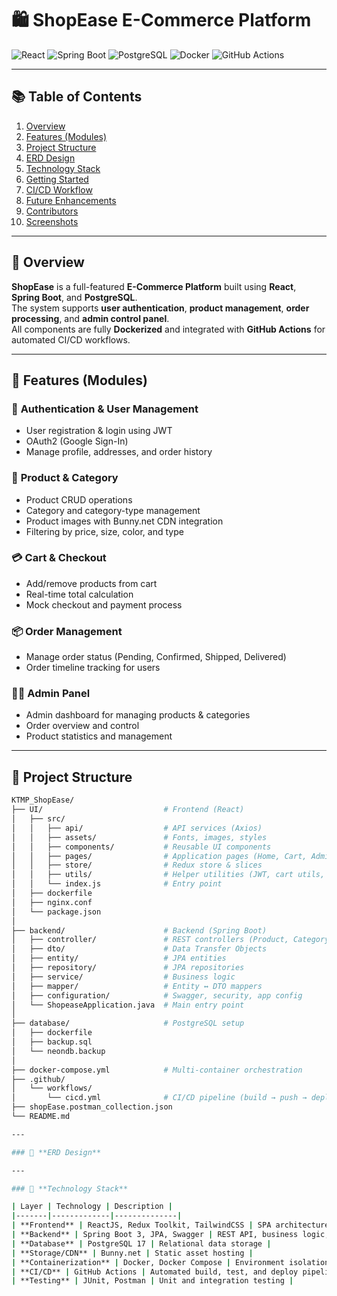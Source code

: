 # 🛍️ ShopEase E-Commerce Platform

![React](https://img.shields.io/badge/Frontend-ReactJS-61DAFB?logo=react&logoColor=white)
![Spring Boot](https://img.shields.io/badge/Backend-Spring%20Boot-6DB33F?logo=springboot&logoColor=white)
![PostgreSQL](https://img.shields.io/badge/Database-PostgreSQL-316192?logo=postgresql&logoColor=white)
![Docker](https://img.shields.io/badge/Container-Docker-0db7ed?logo=docker&logoColor=white)
![GitHub Actions](https://img.shields.io/badge/CI%2FCD-GitHub%20Actions-2088FF?logo=githubactions&logoColor=white)

---

## 📚 Table of Contents

1. [Overview](#-overview)
2. [Features (Modules)](#-features-modules)
3. [Project Structure](#-project-structure)
4. [ERD Design](#-erd-design)
5. [Technology Stack](#-technology-stack)
6. [Getting Started](#-getting-started)
7. [CI/CD Workflow](#-cicd-workflow)
8. [Future Enhancements](#-future-enhancements)
9. [Contributors](#-contributors)
10. [Screenshots](#-screenshots)

---

## 🧭 Overview

**ShopEase** is a full-featured **E-Commerce Platform** built using **React**, **Spring Boot**, and **PostgreSQL**.  
The system supports **user authentication**, **product management**, **order processing**, and **admin control panel**.  
All components are fully **Dockerized** and integrated with **GitHub Actions** for automated CI/CD workflows.

---

## 🚀 Features (Modules)

### 👤 **Authentication & User Management**
- User registration & login using JWT
- OAuth2 (Google Sign-In)
- Manage profile, addresses, and order history

### 🛒 **Product & Category**
- Product CRUD operations
- Category and category-type management
- Product images with Bunny.net CDN integration
- Filtering by price, size, color, and type

### 💳 **Cart & Checkout**
- Add/remove products from cart
- Real-time total calculation
- Mock checkout and payment process

### 📦 **Order Management**
- Manage order status (Pending, Confirmed, Shipped, Delivered)
- Order timeline tracking for users

### 🧑‍💼 **Admin Panel**
- Admin dashboard for managing products & categories
- Order overview and control
- Product statistics and management

---

## 🧱 Project Structure

```bash
KTMP_ShopEase/
├── UI/                           # Frontend (React)
│   ├── src/
│   │   ├── api/                  # API services (Axios)
│   │   ├── assets/               # Fonts, images, styles
│   │   ├── components/           # Reusable UI components
│   │   ├── pages/                # Application pages (Home, Cart, Admin, etc.)
│   │   ├── store/                # Redux store & slices
│   │   ├── utils/                # Helper utilities (JWT, cart utils, etc.)
│   │   └── index.js              # Entry point
│   ├── dockerfile
│   ├── nginx.conf
│   └── package.json
│
├── backend/                      # Backend (Spring Boot)
│   ├── controller/               # REST controllers (Product, Category, FileUpload)
│   ├── dto/                      # Data Transfer Objects
│   ├── entity/                   # JPA entities
│   ├── repository/               # JPA repositories
│   ├── service/                  # Business logic
│   ├── mapper/                   # Entity ↔ DTO mappers
│   ├── configuration/            # Swagger, security, app config
│   └── ShopeaseApplication.java  # Main entry point
│
├── database/                     # PostgreSQL setup
│   ├── dockerfile
│   ├── backup.sql
│   └── neondb.backup
│
├── docker-compose.yml            # Multi-container orchestration
├── .github/
│   └── workflows/
│       └── cicd.yml              # CI/CD pipeline (build → push → deploy)
├── shopEase.postman_collection.json
└── README.md

---

### 🧩 **ERD Design**

---

### 🧰 **Technology Stack**

| Layer | Technology | Description |
|-------|-------------|--------------|
| **Frontend** | ReactJS, Redux Toolkit, TailwindCSS | SPA architecture with modern state management |
| **Backend** | Spring Boot 3, JPA, Swagger | REST API, business logic, API documentation |
| **Database** | PostgreSQL 17 | Relational data storage |
| **Storage/CDN** | Bunny.net | Static asset hosting |
| **Containerization** | Docker, Docker Compose | Environment isolation and easy deployment |
| **CI/CD** | GitHub Actions | Automated build, test, and deploy pipeline |
| **Testing** | JUnit, Postman | Unit and integration testing |
